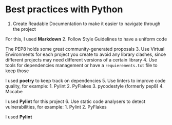 # Best practices with Python
1. Create Readable Documentation to make it easier to navigate through the project

For this, I used **Markdown**
2. Follow Style Guidelines to have a uniform code

The PEP8 holds some great community-generated proposals
3. Use Virtual Environments for each project you create to avoid any library clashes, since different projects may need different versions of a certain library
4. Use tools for dependencies management or have a `requierements.txt` file to keep those

I used **poetry** to keep track on dependencies
5. Use linters to improve code quality, for example:
    1. Pylint
    2. PyFlakes
    3. pycodestyle (formerly pep8)
    4. Mccabe

I used **Pylint** for this project
6. Use static code analysers to detect vulnerabilities, for example:
    1. Pylint
    2. PyFlakes

I used **Pylint**